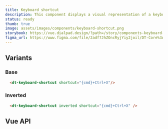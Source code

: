 ```yaml
---
title: Keyboard shortcut
description: This component displays a visual representation of a keyboard shortcut to the user.
status: ready
thumb: true
image: assets/images/components/keyboard-shortcut.png
storybook: https://vue.dialpad.design/?path=/story/components-keyboard-shortcut--default
figma_url: https://www.figma.com/file/2adf7JhZOncRyjYiy2joil/DT-Core%3A-Components?type=design&node-id=8922-20524&mode=design&t=4VsDQfzhbBwFVFl2-11
---
```


<code-well-header>
  <dt-keyboard-shortcut shortcut="{cmd}+Ctrl+X"/>
</code-well-header>

## Variants

### Base

<code-well-header>
  <dt-keyboard-shortcut shortcut="{cmd}+Ctrl+X"/>
</code-well-header>

```html
  <dt-keyboard-shortcut shortcut="{cmd}+Ctrl+X"/>
```

### Inverted

<code-well-header bgclass="d-bgc-contrast">
  <dt-keyboard-shortcut inverted shortcut="{cmd}+Ctrl+X" />
</code-well-header>

```html
  <dt-keyboard-shortcut inverted shortcut="{cmd}+Ctrl+X" />
```

## Vue API

<component-vue-api component-name="keyboardshortcut" />
